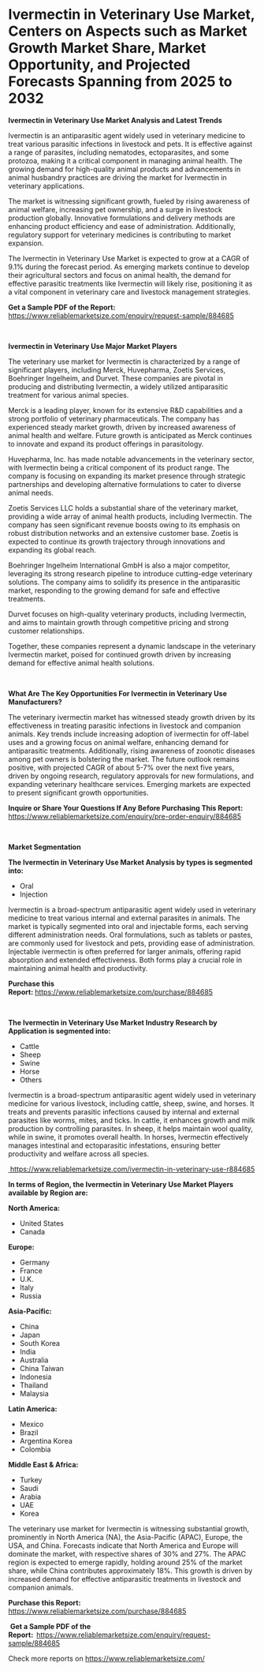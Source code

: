<p><h1>Ivermectin in Veterinary Use Market, Centers on Aspects such as Market Growth Market Share, Market Opportunity, and Projected Forecasts Spanning from 2025 to 2032</h1></p><p><strong>Ivermectin in Veterinary Use Market Analysis and Latest Trends</strong></p>
<p><p>Ivermectin is an antiparasitic agent widely used in veterinary medicine to treat various parasitic infections in livestock and pets. It is effective against a range of parasites, including nematodes, ectoparasites, and some protozoa, making it a critical component in managing animal health. The growing demand for high-quality animal products and advancements in animal husbandry practices are driving the market for Ivermectin in veterinary applications.</p><p>The market is witnessing significant growth, fueled by rising awareness of animal welfare, increasing pet ownership, and a surge in livestock production globally. Innovative formulations and delivery methods are enhancing product efficiency and ease of administration. Additionally, regulatory support for veterinary medicines is contributing to market expansion.</p><p>The Ivermectin in Veterinary Use Market is expected to grow at a CAGR of 9.1% during the forecast period. As emerging markets continue to develop their agricultural sectors and focus on animal health, the demand for effective parasitic treatments like Ivermectin will likely rise, positioning it as a vital component in veterinary care and livestock management strategies.</p></p>
<p><strong>Get a Sample PDF of the Report:&nbsp;</strong> <a href="https://www.reliablemarketsize.com/enquiry/request-sample/884685?utm_campaign=3516&utm_medium=2&utm_source=Github&utm_content=ia&utm_term=31032025&utm_id=ivermectin-in-veterinary-use">https://www.reliablemarketsize.com/enquiry/request-sample/884685</a></p>
<p>&nbsp;</p>
<p><strong>Ivermectin in Veterinary Use Major Market Players</strong></p>
<p><p>The veterinary use market for Ivermectin is characterized by a range of significant players, including Merck, Huvepharma, Zoetis Services, Boehringer Ingelheim, and Durvet. These companies are pivotal in producing and distributing Ivermectin, a widely utilized antiparasitic treatment for various animal species.</p><p>Merck is a leading player, known for its extensive R&D capabilities and a strong portfolio of veterinary pharmaceuticals. The company has experienced steady market growth, driven by increased awareness of animal health and welfare. Future growth is anticipated as Merck continues to innovate and expand its product offerings in parasitology.</p><p>Huvepharma, Inc. has made notable advancements in the veterinary sector, with Ivermectin being a critical component of its product range. The company is focusing on expanding its market presence through strategic partnerships and developing alternative formulations to cater to diverse animal needs.</p><p>Zoetis Services LLC holds a substantial share of the veterinary market, providing a wide array of animal health products, including Ivermectin. The company has seen significant revenue boosts owing to its emphasis on robust distribution networks and an extensive customer base. Zoetis is expected to continue its growth trajectory through innovations and expanding its global reach.</p><p>Boehringer Ingelheim International GmbH is also a major competitor, leveraging its strong research pipeline to introduce cutting-edge veterinary solutions. The company aims to solidify its presence in the antiparasitic market, responding to the growing demand for safe and effective treatments.</p><p>Durvet focuses on high-quality veterinary products, including Ivermectin, and aims to maintain growth through competitive pricing and strong customer relationships.</p><p>Together, these companies represent a dynamic landscape in the veterinary Ivermectin market, poised for continued growth driven by increasing demand for effective animal health solutions.</p></p>
<p>&nbsp;</p>
<p><strong>What Are The Key Opportunities For Ivermectin in Veterinary Use Manufacturers?</strong></p>
<p><p>The veterinary ivermectin market has witnessed steady growth driven by its effectiveness in treating parasitic infections in livestock and companion animals. Key trends include increasing adoption of ivermectin for off-label uses and a growing focus on animal welfare, enhancing demand for antiparasitic treatments. Additionally, rising awareness of zoonotic diseases among pet owners is bolstering the market. The future outlook remains positive, with projected CAGR of about 5-7% over the next five years, driven by ongoing research, regulatory approvals for new formulations, and expanding veterinary healthcare services. Emerging markets are expected to present significant growth opportunities.</p></p>
<p><strong>Inquire or Share Your Questions If Any Before Purchasing This Report:</strong> <a href="https://www.reliablemarketsize.com/enquiry/pre-order-enquiry/884685?utm_campaign=3516&utm_medium=2&utm_source=Github&utm_content=ia&utm_term=31032025&utm_id=ivermectin-in-veterinary-use">https://www.reliablemarketsize.com/enquiry/pre-order-enquiry/884685</a></p>
<p>&nbsp;</p>
<p><strong>Market Segmentation</strong></p>
<p><strong>The Ivermectin in Veterinary Use Market Analysis by types is segmented into:</strong></p>
<p><ul><li>Oral</li><li>Injection</li></ul></p>
<p><p>Ivermectin is a broad-spectrum antiparasitic agent widely used in veterinary medicine to treat various internal and external parasites in animals. The market is typically segmented into oral and injectable forms, each serving different administration needs. Oral formulations, such as tablets or pastes, are commonly used for livestock and pets, providing ease of administration. Injectable ivermectin is often preferred for larger animals, offering rapid absorption and extended effectiveness. Both forms play a crucial role in maintaining animal health and productivity.</p></p>
<p><strong>Purchase this Report:&nbsp;</strong><a href="https://www.reliablemarketsize.com/purchase/884685?utm_campaign=3516&utm_medium=2&utm_source=Github&utm_content=ia&utm_term=31032025&utm_id=ivermectin-in-veterinary-use">https://www.reliablemarketsize.com/purchase/884685</a></p>
<p>&nbsp;</p>
<p><strong>The Ivermectin in Veterinary Use Market Industry Research by Application is segmented into:</strong></p>
<p><ul><li>Cattle</li><li>Sheep</li><li>Swine</li><li>Horse</li><li>Others</li></ul></p>
<p><p>Ivermectin is a broad-spectrum antiparasitic agent widely used in veterinary medicine for various livestock, including cattle, sheep, swine, and horses. It treats and prevents parasitic infections caused by internal and external parasites like worms, mites, and ticks. In cattle, it enhances growth and milk production by controlling parasites. In sheep, it helps maintain wool quality, while in swine, it promotes overall health. In horses, Ivermectin effectively manages intestinal and ectoparasitic infestations, ensuring better productivity and welfare across all species.</p></p>
<p><a href="https://www.reliablemarketsize.com/ivermectin-in-veterinary-use-r884685?utm_campaign=3516&utm_medium=2&utm_source=Github&utm_content=ia&utm_term=31032025&utm_id=ivermectin-in-veterinary-use">&nbsp;https://www.reliablemarketsize.com/ivermectin-in-veterinary-use-r884685</a></p>
<p><strong>In terms of Region, the Ivermectin in Veterinary Use Market Players available by Region are:</strong></p>
<p>
    <p> <strong> North America: </strong>
        <ul>
            <li>United States</li>
            <li>Canada</li>
        </ul>
        </p> 
    <p> <strong> Europe: </strong>
        <ul>
            <li>Germany</li>
            <li>France</li>
            <li>U.K.</li>
            <li>Italy</li>
            <li>Russia</li>
        </ul>
        </p> 
    <p> <strong> Asia-Pacific: </strong>
        <ul>
            <li>China</li>
            <li>Japan</li>
            <li>South Korea</li>
            <li>India</li>
            <li>Australia</li>
            <li>China Taiwan</li>
            <li>Indonesia</li>
            <li>Thailand</li>
            <li>Malaysia</li>
        </ul>
        </p> 
    <p> <strong> Latin America: </strong>
        <ul>
            <li>Mexico</li>
            <li>Brazil</li>
            <li>Argentina Korea</li>
            <li>Colombia</li>
        </ul>
        </p> 
    <p> <strong> Middle East & Africa: </strong>
        <ul>
            <li>Turkey</li>
            <li>Saudi</li>
            <li>Arabia</li>
            <li>UAE</li>
            <li>Korea</li>
        </ul>
    </p>
    </p>
<p><p>The veterinary use market for Ivermectin is witnessing substantial growth, prominently in North America (NA), the Asia-Pacific (APAC), Europe, the USA, and China. Forecasts indicate that North America and Europe will dominate the market, with respective shares of 30% and 27%. The APAC region is expected to emerge rapidly, holding around 25% of the market share, while China contributes approximately 18%. This growth is driven by increased demand for effective antiparasitic treatments in livestock and companion animals.</p></p>
<p><strong>Purchase this Report: </strong><a href="https://www.reliablemarketsize.com/purchase/884685?utm_campaign=3516&utm_medium=2&utm_source=Github&utm_content=ia&utm_term=31032025&utm_id=ivermectin-in-veterinary-use">https://www.reliablemarketsize.com/purchase/884685</a></p>
<p>&nbsp;<strong>Get a Sample PDF of the Report:&nbsp;&nbsp;</strong><a href="https://www.reliablemarketsize.com/enquiry/request-sample/884685?utm_campaign=3516&utm_medium=2&utm_source=Github&utm_content=ia&utm_term=31032025&utm_id=ivermectin-in-veterinary-use">https://www.reliablemarketsize.com/enquiry/request-sample/884685</a></p>
<p><strong></strong></p>
<p>Check more reports on <a href="https://www.reliablemarketsize.com/?utm_campaign=3516&utm_medium=2&utm_source=Github&utm_content=ia&utm_term=31032025&utm_id=ivermectin-in-veterinary-use">https://www.reliablemarketsize.com/</a></p>